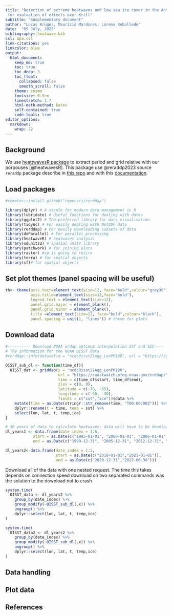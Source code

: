 ```yaml
---
title: "Detection of extreme heatwaves and low sea ice cover in the Antarctic Peninsula
 for evaluation of effects over Krill"
subtitle: "Sumplementary document"
author: "Lucas Krüger, Maurício Mardones, Lorena Rebolledo"
date:  "05 July, 2023"
bibliography: heatwave.bib
csl: apa.csl
link-citations: yes
linkcolor: blue
output:
  html_document:
    keep_md: true
    toc: true
    toc_deep: 3
    toc_float:
      collapsed: false
      smooth_scroll: false
    theme: cosmo
    fontsize: 0.9em
    linestretch: 1.7
    html-math-method: katex
    self-contained: true
    code-tools: true
editor_options: 
  markdown: 
    wrap: 72
---
```




## Background

We use [heattwavesR package](https://robwschlegel.github.io/heatwaveR/index.html) to extract period and grid relative with our porpouses [@heatwavesR]. This package use @reraddp2023 source `reraddp` package describe in [this repo](https://github.com/ropensci/rerddap) and with this [documentation](https://cran.r-project.org/web/packages/rerddap/rerddap.pdf).


## Load packages


```r
#remotes::install_github("ropensci/rerddap")

library(dplyr) # A staple for modern data management in R
library(lubridate) # Useful functions for dealing with dates
library(ggplot2) # The preferred library for data visualisation
library(tidync) # For easily dealing with NetCDF data
library(rerddap) # For easily downloading subsets of data
library(doParallel) # For parallel processing
library(heatwaveR) # heatwaves analysis
library(udunits2) # spatial units library
library(patchwork) # for joining plots
library(raster) #sp is going to retire
library(terra) # for spatial objects
library(sf)# for spatial objects
```

## Set plot themes (panel spacing will be useful)



```r
th<- theme(axis.text=element_text(size=12, face="bold",colour="grey30"),
           axis.title=element_text(size=12,face="bold"),
           legend.text = element_text(size=12),
           panel.grid.major = element_blank(),
           panel.grid.minor = element_blank(),
           title =element_text(size=12, face="bold",colour="black"),
           panel.spacing = unit(1, "lines")) # theme for plots
```

## Download data


```r
#---------- Download NOAA erdap optimum interpolation SST and SIC----
# The information for the NOAA OISST data
#rerddap::info(datasetid = "ncdcOisst21Agg_LonPM180", url = "https://coastwatch.pfeg.noaa.gov/erddap/")

OISST_sub_dl <- function(time_df){
  OISST_dat <- griddap(x = "ncdcOisst21Agg_LonPM180", 
                       url = "https://coastwatch.pfeg.noaa.gov/erddap/", 
                       time = c(time_df$start, time_df$end), 
                       zlev = c(0, 0),
                       latitude = c(-76, -55),
                       longitude = c(-90, -30),
                       fields = c("sst","ice"))$data %>% 
    mutate(time = as.Date(stringr::str_remove(time, "T00:00:00Z"))) %>% 
    dplyr::rename(t = time, temp = sst) %>% 
    select(lon, lat, t, temp,ice) 
}

# 30 years of data to calculate heatwaves: data will have to be downloaded each 5 years
dl_years1 <- data.frame(date_index = 1:6,
            start = as.Date(c("1995-01-01", "2000-01-01", "2006-01-01", "2013-01-01","2019-01-01","2021-01-01")),
            end = as.Date(c("1999-12-31", "2005-12-31", "2012-12-31", "2018-12-31","2020-12-31","2022-12-31")))

dl_years2<-data.frame(date_index = 1:2,
                      start = as.Date(c("2018-01-01","2021-01-01")),
                      end = as.Date(c("2020-12-31","2022-06-30")))
```


Download all of the data with one nested request. 
The time this takes depends on connection speed download on two separated commands was the solution to the download not to crash




```r
system.time(
  OISST_data <- dl_years2 %>% 
    group_by(date_index) %>% 
    group_modify(~OISST_sub_dl(.x)) %>% 
    ungroup() %>% 
    dplyr::select(lon, lat, t, temp,ice)
) 

system.time(
  OISST_data2 <- dl_years2 %>% 
    group_by(date_index) %>% 
    group_modify(~OISST_sub_dl(.x)) %>% 
    ungroup() %>% 
    dplyr::select(lon, lat, t, temp,ice)
) 
```

## Data handling

## Plot data

## References
